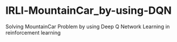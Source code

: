 # lRLl-MountainCar_by-using-DQN
Solving MountainCar Problem by using Deep Q Network Learning in reinforcement learning

